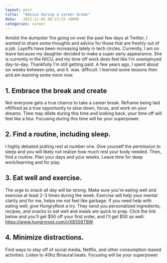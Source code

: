 ```yaml
---
layout: post
title:  "Advice during a career break"
date:   2022-11-05 08:13:15 +0000
categories: career
---
```

Amidst the dumpster fire going on over the past few days at Twitter, I wanted to share some thoughts and advice for those that are freshly out of a job. Layoffs have been increasing lately in tech circles. Currently, I am on leave because my daughter decided to make a super early appearance. She is currently in the NICU, and my time off work does feel like I'm unemployed day-to-day. Thankfully I'm still getting paid. A few years ago, I spent about six weeks between jobs, and it. was. difficult. I learned some lessons then and am learning some more now.

## 1. Embrace the break and create

Not everyone gets a true chance to take a career break. Reframe being laid off/fired as a true opportunity to slow down, focus, and work on your dreams. Time may dilate during this time and looking back, your time off will feel like a blur. Focusing during this time will be your superpower.
## 2. Find a routine, including sleep.

I highly debated putting rest at number one. Give yourself the permission to sleep and you will likely not realize how much rest your body needed. Then, find a routine. Plan your days and your weeks. Leave time for deep work/learning and for play. 
## 3. Eat well and exercise.

The urge to snack all day will be strong. Make sure you're eating well and exercise at least 2-3 times during the week. Exercise will help your mental clarity and for me, helps me not feel like garbage.
If you need help with eating well, give HungryRoot a try. They send you personalized ingredients, recipes, and snacks to eat well and meals are quick to prep. Click the link below and you'll get $50 off your first order, and I'll get $50 as well:
https://www.hungryroot.com/r/X83S8TBW
## 4. Minimize distractions.

Find ways to stay off of social media, Netflix, and other consumption-based activities. Listen to 40hz Binaural beats. Focusing will be your superpower.